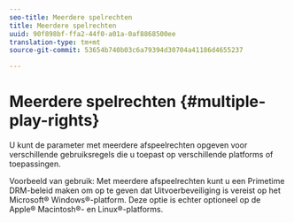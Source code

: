 ```yaml
---
seo-title: Meerdere spelrechten
title: Meerdere spelrechten
uuid: 90f898bf-ffa2-44f0-a01a-0af8868500ee
translation-type: tm+mt
source-git-commit: 53654b740b03c6a79394d30704a41186d4655237

---
```



# Meerdere spelrechten {#multiple-play-rights}

U kunt de parameter met meerdere afspeelrechten opgeven voor verschillende gebruiksregels die u toepast op verschillende platforms of toepassingen.

Voorbeeld van gebruik: Met meerdere afspeelrechten kunt u een Primetime DRM-beleid maken om op te geven dat Uitvoerbeveiliging is vereist op het Microsoft® Windows®-platform. Deze optie is echter optioneel op de Apple® Macintosh®- en Linux®-platforms.
